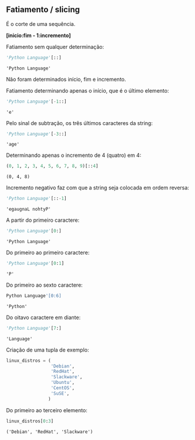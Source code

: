 ## Fatiamento / slicing

É o corte de uma sequência.  
  
**[inicio:fim - 1:incremento]**  
  
Fatiamento sem qualquer determinação:

```python
'Python Language'[::]
```

```
'Python Language'
```

Não foram determinados início, fim e incremento.

Fatiamento determinando apenas o início, que é o último elemento:

```python
'Python Language'[-1::]
```

```
'e'
```

Pelo sinal de subtração, os três últimos caracteres da string:

```python
'Python Language'[-3::]
```

```
'age'
```

Determinando apenas o incremento de 4 (quatro) em 4:

```python
(0, 1, 2, 3, 4, 5, 6, 7, 8, 9)[::4]
```

```
(0, 4, 8)
```

Incremento negativo faz com que a string seja colocada em ordem reversa:

```python
'Python Language'[::-1]
```

```
'egaugnaL nohtyP'
```

A partir do primeiro caractere:

```python
'Python Language'[0:]
```

```
'Python Language'
```

Do primeiro ao primeiro caractere:

```python
'Python Language'[0:1]
```

```
'P'
```

Do primeiro ao sexto caractere:

```python
Python Language'[0:6]
```

```
'Python'
```

Do oitavo caractere em diante:

```python
'Python Language'[7:]
```

```
'Language'
```

Criação de uma tupla de exemplo:

```python
linux_distros = (
                 'Debian',
                 'RedHat',
                 'Slackware',
                 'Ubuntu',
                 'CentOS',
                 'SuSE',
                )
```

Do primeiro ao terceiro elemento:

```python
linux_distros[0:3]
```

```
('Debian', 'RedHat', 'Slackware')
```

